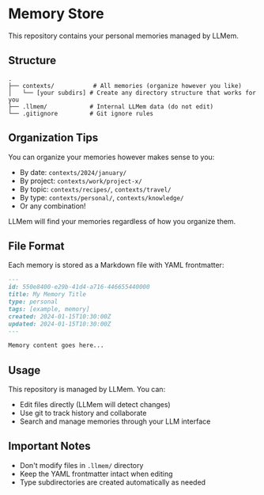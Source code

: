 # Memory Store

This repository contains your personal memories managed by LLMem.

## Structure

```
.
├── contexts/           # All memories (organize however you like)
│   └── [your subdirs] # Create any directory structure that works for you
├── .llmem/            # Internal LLMem data (do not edit)
└── .gitignore         # Git ignore rules
```

## Organization Tips

You can organize your memories however makes sense to you:
- By date: `contexts/2024/january/`
- By project: `contexts/work/project-x/`
- By topic: `contexts/recipes/`, `contexts/travel/`
- By type: `contexts/personal/`, `contexts/knowledge/`
- Or any combination!

LLMem will find your memories regardless of how you organize them.

## File Format

Each memory is stored as a Markdown file with YAML frontmatter:

```markdown
---
id: 550e8400-e29b-41d4-a716-446655440000
title: My Memory Title
type: personal
tags: [example, memory]
created: 2024-01-15T10:30:00Z
updated: 2024-01-15T10:30:00Z
---

Memory content goes here...
```

## Usage

This repository is managed by LLMem. You can:
- Edit files directly (LLMem will detect changes)
- Use git to track history and collaborate
- Search and manage memories through your LLM interface

## Important Notes

- Don't modify files in `.llmem/` directory
- Keep the YAML frontmatter intact when editing
- Type subdirectories are created automatically as needed
